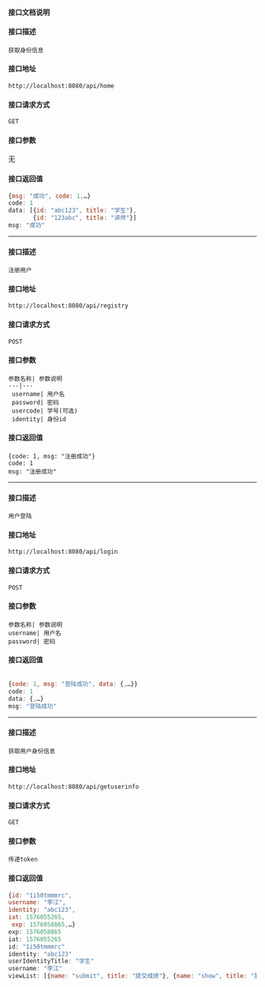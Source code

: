 #### 接口文档说明


#### 接口描述
```
获取身份信息
```
#### 接口地址
```
http://localhost:8080/api/home
```

#### 接口请求方式
```
GET
```

#### 接口参数
无

#### 接口返回值
```js
{msg: "成功", code: 1,…}
code: 1
data: [{id: "abc123", title: "学生"},
       {id: "123abc", title: "讲师"}]
msg: "成功"
```
----



#### 接口描述
```
注册用户
```
#### 接口地址

```
http://localhost:8080/api/registry
```

#### 接口请求方式
```
POST
```

#### 接口参数
```
参数名称| 参数说明
---|---
 username| 用户名
 password| 密码
 usercode| 学号(可选)
 identity| 身份id
```
#### 接口返回值
```
{code: 1, msg: "注册成功"}
code: 1
msg: "注册成功"

```
---- 



#### 接口描述
```
用户登陆
```
#### 接口地址
```
http://localhost:8080/api/login
```

#### 接口请求方式
```
POST
```
#### 接口参数
```
参数名称| 参数说明
username| 用户名
password| 密码
```
#### 接口返回值

```js

{code: 1, msg: "登陆成功", data: {,…}}
code: 1
data: {,…}
msg: "登陆成功"

```


----


#### 接口描述
```
获取用户身份信息
```
#### 接口地址

```
http://localhost:8080/api/getuserinfo
```

#### 接口请求方式

```
GET
```

#### 接口参数
```
传递token
```
#### 接口返回值

```js
{id: "1i50tmmmrc",
username: "李江", 
identity: "abc123", 
iat: 1576055265,
 exp: 1576058865,…}
exp: 1576058865
iat: 1576055265
id: "1i50tmmmrc"
identity: "abc123"
userIdentityTitle: "学生"
username: "李江"
viewList: [{name: "submit", title: "提交成绩"}, {name: "show", title: "展示成绩"}]

```

